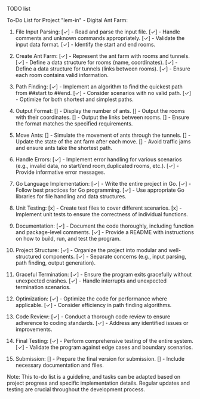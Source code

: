 TODO list

To-Do List for Project "lem-in" - Digital Ant Farm:

1. File Input Parsing:
[✓] - Read and parse the input file.
[✓] - Handle comments and unknown commands appropriately.
[✓] - Validate the input data format.
[✓] - Identify the start and end rooms.

2. Create Ant Farm:
[✓] - Represent the ant farm with rooms and tunnels.
[✓] - Define a data structure for rooms (name, coordinates).
[✓] - Define a data structure for tunnels (links between rooms).
[✓] - Ensure each room contains valid information.

3. Path Finding:
[✓] - Implement an algorithm to find the quickest path from ##start to ##end.
[✓] - Consider scenarios with no valid path.
[✓] - Optimize for both shortest and simplest paths.

4. Output Format:
[] - Display the number of ants.
[] - Output the rooms with their coordinates.
[] - Output the links between rooms.
[] - Ensure the format matches the specified requirements.

5. Move Ants:
[] - Simulate the movement of ants through the tunnels.
[] - Update the state of the ant farm after each move.
[] - Avoid traffic jams and ensure ants take the shortest path.

6. Handle Errors:
[✓] - Implement error handling for various scenarios (e.g., invalid data, no start/end room,duplicated rooms, etc.).
[✓] - Provide informative error messages.

7. Go Language Implementation:
[✓] - Write the entire project in Go.
[✓] - Follow best practices for Go programming.
[✓] - Use appropriate Go libraries for file handling and data structures.

8. Unit Testing:
[x] - Create test files to cover different scenarios.
[x] - Implement unit tests to ensure the correctness of individual functions.

9. Documentation:
[✓] - Document the code thoroughly, including function and package-level comments.
[✓] - Provide a README with instructions on how to build, run, and test the program.

10. Project Structure:
[✓] - Organize the project into modular and well-structured components.
[✓] - Separate concerns (e.g., input parsing, path finding, output generation).

11. Graceful Termination:
[✓] - Ensure the program exits gracefully without unexpected crashes.
[✓] - Handle interrupts and unexpected termination scenarios.

12. Optimization:
[✓] - Optimize the code for performance where applicable.
[✓] - Consider efficiency in path finding algorithms.

13. Code Review:
[✓] - Conduct a thorough code review to ensure adherence to coding standards.
[✓] - Address any identified issues or improvements.

14. Final Testing:
[✓] - Perform comprehensive testing of the entire system.
[✓] - Validate the program against edge cases and boundary scenarios.

15. Submission:
[] - Prepare the final version for submission.
[] - Include necessary documentation and files.

Note: This to-do list is a guideline, and tasks can be adapted based on project progress and specific implementation details. Regular updates and testing are crucial throughout the development process.